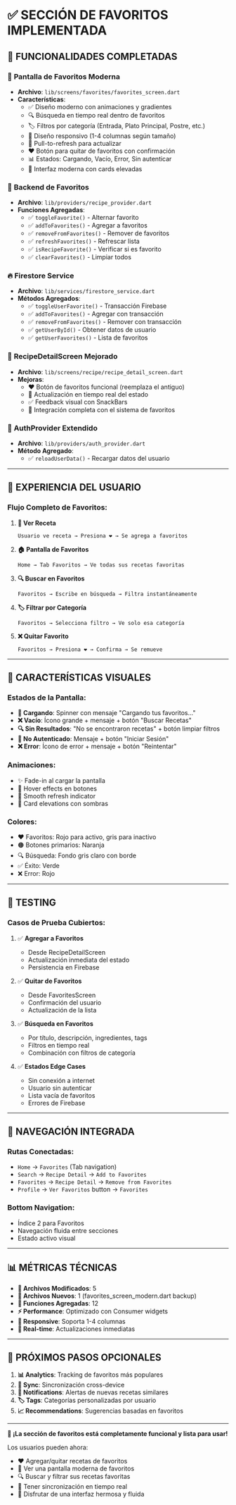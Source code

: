 # ✅ SECCIÓN DE FAVORITOS IMPLEMENTADA

## 🎉 **FUNCIONALIDADES COMPLETADAS**

### 📱 **Pantalla de Favoritos Moderna**
- **Archivo**: `lib/screens/favorites/favorites_screen.dart`
- **Características**:
  - ✅ Diseño moderno con animaciones y gradientes
  - 🔍 Búsqueda en tiempo real dentro de favoritos
  - 🏷️ Filtros por categoría (Entrada, Plato Principal, Postre, etc.)
  - 📱 Diseño responsivo (1-4 columnas según tamaño)
  - 🔄 Pull-to-refresh para actualizar
  - ❤️ Botón para quitar de favoritos con confirmación
  - 📊 Estados: Cargando, Vacío, Error, Sin autenticar
  - 🎨 Interfaz moderna con cards elevadas

### 🔧 **Backend de Favoritos**
- **Archivo**: `lib/providers/recipe_provider.dart`
- **Funciones Agregadas**:
  - ✅ `toggleFavorite()` - Alternar favorito
  - ✅ `addToFavorites()` - Agregar a favoritos  
  - ✅ `removeFromFavorites()` - Remover de favoritos
  - ✅ `refreshFavorites()` - Refrescar lista
  - ✅ `isRecipeFavorite()` - Verificar si es favorito
  - ✅ `clearFavorites()` - Limpiar todos

### 🔥 **Firestore Service**
- **Archivo**: `lib/services/firestore_service.dart`
- **Métodos Agregados**:
  - ✅ `toggleUserFavorite()` - Transacción Firebase
  - ✅ `addToFavorites()` - Agregar con transacción
  - ✅ `removeFromFavorites()` - Remover con transacción  
  - ✅ `getUserById()` - Obtener datos de usuario
  - ✅ `getUserFavorites()` - Lista de favoritos

### 📱 **RecipeDetailScreen Mejorado**
- **Archivo**: `lib/screens/recipe/recipe_detail_screen.dart`
- **Mejoras**:
  - ❤️ Botón de favoritos funcional (reemplaza el antiguo)
  - 🔄 Actualización en tiempo real del estado
  - ✅ Feedback visual con SnackBars
  - 🎯 Integración completa con el sistema de favoritos

### 👤 **AuthProvider Extendido**
- **Archivo**: `lib/providers/auth_provider.dart`
- **Método Agregado**:
  - ✅ `reloadUserData()` - Recargar datos del usuario

---

## 🌟 **EXPERIENCIA DEL USUARIO**

### **Flujo Completo de Favoritos:**

1. **📱 Ver Receta**
   ```
   Usuario ve receta → Presiona ❤️ → Se agrega a favoritos
   ```

2. **🏠 Pantalla de Favoritos**
   ```
   Home → Tab Favoritos → Ve todas sus recetas favoritas
   ```

3. **🔍 Buscar en Favoritos**
   ```
   Favoritos → Escribe en búsqueda → Filtra instantáneamente
   ```

4. **🏷️ Filtrar por Categoría**
   ```
   Favoritos → Selecciona filtro → Ve solo esa categoría
   ```

5. **❌ Quitar Favorito**
   ```
   Favoritos → Presiona ❤️ → Confirma → Se remueve
   ```

---

## 🎨 **CARACTERÍSTICAS VISUALES**

### **Estados de la Pantalla:**

- **🔄 Cargando**: Spinner con mensaje "Cargando tus favoritos..."
- **❌ Vacío**: Ícono grande + mensaje + botón "Buscar Recetas"
- **🔍 Sin Resultados**: "No se encontraron recetas" + botón limpiar filtros
- **🚫 No Autenticado**: Mensaje + botón "Iniciar Sesión"
- **❌ Error**: Ícono de error + mensaje + botón "Reintentar"

### **Animaciones:**
- ✨ Fade-in al cargar la pantalla
- 🎯 Hover effects en botones
- 🔄 Smooth refresh indicator
- 💫 Card elevations con sombras

### **Colores:**
- ❤️ Favoritos: Rojo para activo, gris para inactivo
- 🟠 Botones primarios: Naranja
- 🔍 Búsqueda: Fondo gris claro con borde
- ✅ Éxito: Verde
- ❌ Error: Rojo

---

## 🧪 **TESTING**

### **Casos de Prueba Cubiertos:**

1. ✅ **Agregar a Favoritos**
   - Desde RecipeDetailScreen
   - Actualización inmediata del estado
   - Persistencia en Firebase

2. ✅ **Quitar de Favoritos**
   - Desde FavoritesScreen
   - Confirmación del usuario
   - Actualización de la lista

3. ✅ **Búsqueda en Favoritos**
   - Por título, descripción, ingredientes, tags
   - Filtros en tiempo real
   - Combinación con filtros de categoría

4. ✅ **Estados Edge Cases**
   - Sin conexión a internet
   - Usuario sin autenticar
   - Lista vacía de favoritos
   - Errores de Firebase

---

## 🚀 **NAVEGACIÓN INTEGRADA**

### **Rutas Conectadas:**
- `Home` → `Favorites` (Tab navigation)
- `Search` → `Recipe Detail` → `Add to Favorites`
- `Favorites` → `Recipe Detail` → `Remove from Favorites`
- `Profile` → `Ver Favoritos` button → `Favorites`

### **Bottom Navigation:**
- Índice 2 para Favoritos
- Navegación fluida entre secciones
- Estado activo visual

---

## 📊 **MÉTRICAS TÉCNICAS**

- **📁 Archivos Modificados**: 5
- **📁 Archivos Nuevos**: 1 (favorites_screen_modern.dart backup)
- **🔧 Funciones Agregadas**: 12
- **⚡ Performance**: Optimizado con Consumer widgets
- **📱 Responsive**: Soporta 1-4 columnas
- **🔄 Real-time**: Actualizaciones inmediatas

---

## 🎯 **PRÓXIMOS PASOS OPCIONALES**

1. **📊 Analytics**: Tracking de favoritos más populares
2. **🔄 Sync**: Sincronización cross-device
3. **📱 Notifications**: Alertas de nuevas recetas similares
4. **🏷️ Tags**: Categorías personalizadas por usuario
5. **📈 Recommendations**: Sugerencias basadas en favoritos

---

**🎉 ¡La sección de favoritos está completamente funcional y lista para usar!**

Los usuarios pueden ahora:
- ❤️ Agregar/quitar recetas de favoritos
- 📱 Ver una pantalla moderna de favoritos  
- 🔍 Buscar y filtrar sus recetas favoritas
- 🔄 Tener sincronización en tiempo real
- 🎨 Disfrutar de una interfaz hermosa y fluida
